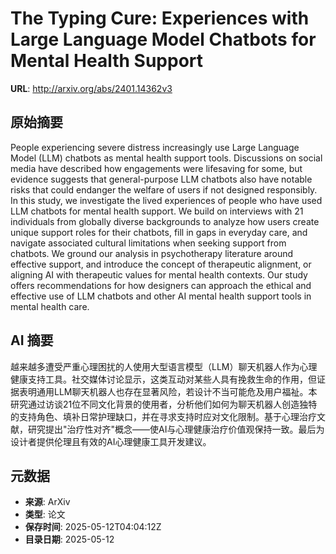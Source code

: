 # The Typing Cure: Experiences with Large Language Model Chatbots for Mental Health Support

**URL**: http://arxiv.org/abs/2401.14362v3

## 原始摘要

People experiencing severe distress increasingly use Large Language Model
(LLM) chatbots as mental health support tools. Discussions on social media have
described how engagements were lifesaving for some, but evidence suggests that
general-purpose LLM chatbots also have notable risks that could endanger the
welfare of users if not designed responsibly. In this study, we investigate the
lived experiences of people who have used LLM chatbots for mental health
support. We build on interviews with 21 individuals from globally diverse
backgrounds to analyze how users create unique support roles for their
chatbots, fill in gaps in everyday care, and navigate associated cultural
limitations when seeking support from chatbots. We ground our analysis in
psychotherapy literature around effective support, and introduce the concept of
therapeutic alignment, or aligning AI with therapeutic values for mental health
contexts. Our study offers recommendations for how designers can approach the
ethical and effective use of LLM chatbots and other AI mental health support
tools in mental health care.


## AI 摘要

越来越多遭受严重心理困扰的人使用大型语言模型（LLM）聊天机器人作为心理健康支持工具。社交媒体讨论显示，这类互动对某些人具有挽救生命的作用，但证据表明通用LLM聊天机器人也存在显著风险，若设计不当可能危及用户福祉。本研究通过访谈21位不同文化背景的使用者，分析他们如何为聊天机器人创造独特的支持角色、填补日常护理缺口，并在寻求支持时应对文化限制。基于心理治疗文献，研究提出"治疗性对齐"概念——使AI与心理健康治疗价值观保持一致。最后为设计者提供伦理且有效的AI心理健康工具开发建议。

## 元数据

- **来源**: ArXiv
- **类型**: 论文
- **保存时间**: 2025-05-12T04:04:12Z
- **目录日期**: 2025-05-12
